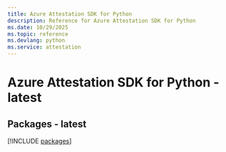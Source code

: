 ```yaml
---
title: Azure Attestation SDK for Python
description: Reference for Azure Attestation SDK for Python
ms.date: 10/29/2025
ms.topic: reference
ms.devlang: python
ms.service: attestation
---
```

# Azure Attestation SDK for Python - latest
## Packages - latest
[!INCLUDE [packages](attestation-index.md)]